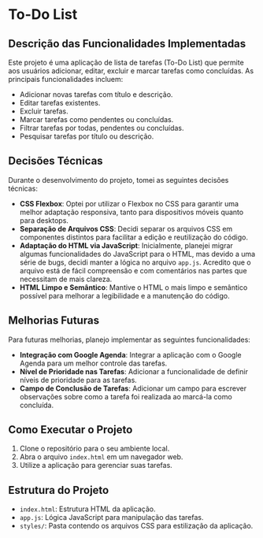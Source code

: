 # To-Do List

## Descrição das Funcionalidades Implementadas
Este projeto é uma aplicação de lista de tarefas (To-Do List) que permite aos usuários adicionar, editar, excluir e marcar tarefas como concluídas. As principais funcionalidades incluem:
- Adicionar novas tarefas com título e descrição.
- Editar tarefas existentes.
- Excluir tarefas.
- Marcar tarefas como pendentes ou concluídas.
- Filtrar tarefas por todas, pendentes ou concluídas.
- Pesquisar tarefas por título ou descrição.

## Decisões Técnicas
Durante o desenvolvimento do projeto, tomei as seguintes decisões técnicas:
- **CSS Flexbox**: Optei por utilizar o Flexbox no CSS para garantir uma melhor adaptação responsiva, tanto para dispositivos móveis quanto para desktops.
- **Separação de Arquivos CSS**: Decidi separar os arquivos CSS em componentes distintos para facilitar a edição e reutilização do código.
- **Adaptação do HTML via JavaScript**: Inicialmente, planejei migrar algumas funcionalidades do JavaScript para o HTML, mas devido a uma série de bugs, decidi manter a lógica no arquivo `app.js`. Acredito que o arquivo está de fácil compreensão e com comentários nas partes que necessitam de mais clareza.
- **HTML Limpo e Semântico**: Mantive o HTML o mais limpo e semântico possível para melhorar a legibilidade e a manutenção do código.


## Melhorias Futuras
Para futuras melhorias, planejo implementar as seguintes funcionalidades:
- **Integração com Google Agenda**: Integrar a aplicação com o Google Agenda para um melhor controle das tarefas.
- **Nível de Prioridade nas Tarefas**: Adicionar a funcionalidade de definir níveis de prioridade para as tarefas.
- **Campo de Conclusão de Tarefas**: Adicionar um campo para escrever observações sobre como a tarefa foi realizada ao marcá-la como concluída.

## Como Executar o Projeto
1. Clone o repositório para o seu ambiente local.
2. Abra o arquivo `index.html` em um navegador web.
3. Utilize a aplicação para gerenciar suas tarefas.

## Estrutura do Projeto
- `index.html`: Estrutura HTML da aplicação.
- `app.js`: Lógica JavaScript para manipulação das tarefas.
- `styles/`: Pasta contendo os arquivos CSS para estilização da aplicação.

